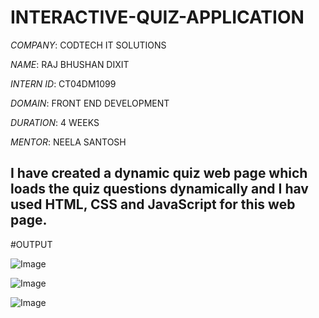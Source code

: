 # INTERACTIVE-QUIZ-APPLICATION

*COMPANY*: CODTECH IT SOLUTIONS

*NAME*: RAJ BHUSHAN DIXIT

*INTERN ID*: CT04DM1099

*DOMAIN*: FRONT END DEVELOPMENT

*DURATION*: 4 WEEKS

*MENTOR*: NEELA SANTOSH

## I have created a dynamic quiz web page which loads the quiz questions dynamically and I hav used HTML, CSS and JavaScript for this web page.

#OUTPUT

![Image](https://github.com/user-attachments/assets/9868fc53-0c9e-4288-9832-b97990410467)

![Image](https://github.com/user-attachments/assets/bbcc41dd-be63-49be-831c-180972007f10)

![Image](https://github.com/user-attachments/assets/72b09d62-0081-41d2-994c-a79014d53abe)
